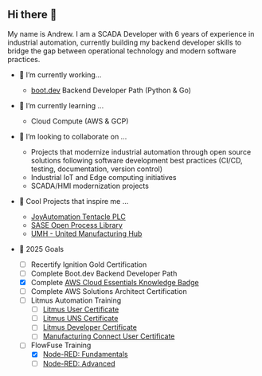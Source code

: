 ## Hi there 👋

My name is Andrew. I am a SCADA Developer with 6 years of experience in industrial automation, currently building my backend developer skills to bridge the gap between operational technology and modern software practices.

- 🔭 I’m currently working...
  - [boot.dev](https://www.boot.dev/u/aott33) Backend Developer Path (Python & Go)

- 🌱 I’m currently learning ...
  - Cloud Compute (AWS & GCP)
 
- 🤝 I’m looking to collaborate on ...
  - Projects that modernize industrial automation through open source solutions following software development best practices (CI/CD, testing, documentation, version control)
  - Industrial IoT and Edge computing initiatives
  - SCADA/HMI modernization projects
 
- 🚀 Cool Projects that inspire me ...
  - [JoyAutomation Tentacle PLC](https://github.com/joyautomation/tentacle)
  - [SASE Open Process Library](https://github.com/SASE-Space/open-process-library)
  - [UMH - United Manufacturing Hub](https://github.com/united-manufacturing-hub/united-manufacturing-hub)
 
- 📝 2025 Goals
  - [ ] Recertify Ignition Gold Certification
  - [ ] Complete Boot.dev Backend Developer Path
  - [x] Complete [AWS Cloud Essentials Knowledge Badge](https://www.credly.com/badges/4ebe8d91-6b3c-4a45-913a-eb64cf672018/public_url)
  - [ ] Complete AWS Solutions Architect Certification
  - [ ] Litmus Automation Training
    - [ ] [Litmus User Certificate](https://academy.litmus.io/certifications/01c1b6fe-0983-11ef-8eec-06d2e6005cb5)
    - [ ] [Litmus UNS Certificate](https://academy.litmus.io/certifications/019092c6-729b-70ef-b1af-e18b828df1a0)
    - [ ] [Litmus Developer Certificate](https://academy.litmus.io/certifications/01954dd4-35e2-7528-b935-481416c17a76)
    - [ ] [Manufacturing Connect User Certificate](https://academy.litmus.io/certifications/019600f1-6d7a-75dd-a57c-13cad8534378)
  - [ ] FlowFuse Training
    - [x] [Node-RED: Fundamentals](https://node-red-academy.learnworlds.com/certificate_v2/678e616a37ba03daa406638f/user/68af32b83cf7f915f00d2b34)
    - [ ] [Node-RED: Advanced](https://node-red-academy.learnworlds.com/course/node-red-advanced)
